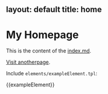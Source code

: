 layout:	default
title: home
---

# My Homepage

This is the content of the [index.md](pages/index.md).

[Visit anotherpage](#/anotherpage).

Include `elements/exampleElement.tpl`:

{{exampleElement}}
